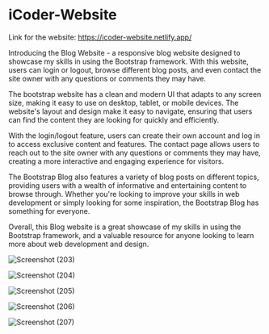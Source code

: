 # iCoder-Website
Link for the website:
https://icoder-website.netlify.app/

Introducing the Blog Website - a responsive blog website designed to showcase my skills in using the Bootstrap framework. With this website, users can login or logout, browse different blog posts, and even contact the site owner with any questions or comments they may have.

The bootstrap website has a clean and modern UI that adapts to any screen size, making it easy to use on desktop, tablet, or mobile devices. The website's layout and design make it easy to navigate, ensuring that users can find the content they are looking for quickly and efficiently.

With the login/logout feature, users can create their own account and log in to access exclusive content and features. The contact page allows users to reach out to the site owner with any questions or comments they may have, creating a more interactive and engaging experience for visitors.

The Bootstrap Blog also features a variety of blog posts on different topics, providing users with a wealth of informative and entertaining content to browse through. Whether you're looking to improve your skills in web development or simply looking for some inspiration, the Bootstrap Blog has something for everyone.

Overall, this Blog website is a great showcase of my skills in using the Bootstrap framework, and a valuable resource for anyone looking to learn more about web development and design.








![Screenshot (203)](https://user-images.githubusercontent.com/97290036/232680064-1b748eeb-2ae0-44c3-9d11-4235ae8d7ef6.png)


![Screenshot (204)](https://user-images.githubusercontent.com/97290036/232680113-dec0351d-5d39-4941-b3b6-0105adcb49fa.png)


![Screenshot (205)](https://user-images.githubusercontent.com/97290036/232680326-956bdf15-2561-4001-bc6f-2daff1aa1662.png)


![Screenshot (206)](https://user-images.githubusercontent.com/97290036/232680344-30958444-480e-4376-8ebf-bb981f5211ac.png)


![Screenshot (207)](https://user-images.githubusercontent.com/97290036/232680363-f641aa50-023c-47ef-87b9-0b09960edc1f.png)


